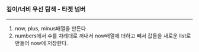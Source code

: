 ### 깊이/너비 우선 탐색 - 타겟 넘버
___

1. now, plus, minus배열을 만든다
2. numbers에서 수를 차례대로 꺼내서 now배열에 더하고 빼서 값들을 새로운 list로만들어 now에 저장한다.

[링크]:(https://programmers.co.kr/learn/courses/30/lessons/43165)

